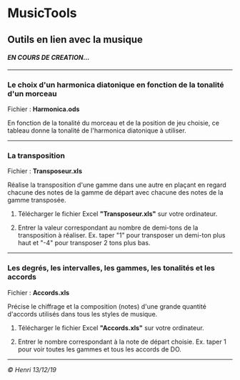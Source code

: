 # MusicTools

## Outils en lien avec la musique

#### _EN COURS DE CREATION..._

---
### Le choix d'un harmonica diatonique en fonction de la tonalité d'un morceau

Fichier : **Harmonica.ods**

En fonction de la tonalité du morceau et de la position de jeu choisie, ce tableau donne la tonalité de l'harmonica diatonique à utiliser.

---
### La transposition

Fichier : **Transposeur.xls**

Réalise la transposition d'une gamme dans une autre en plaçant en regard chacune des notes de la gamme de départ avec chacune des notes de la gamme transposée.

1. Télécharger le fichier Excel **"Transposeur.xls"** sur votre ordinateur.

1. Entrer la valeur correspondant au nombre de demi-tons de la transposition à réaliser. Ex. taper "1" pour transposer un demi-ton plus haut et "-4" pour transposer 2 tons plus bas.
---
### Les degrés, les intervalles, les gammes, les tonalités et les accords

Fichier : **Accords.xls**

Précise le chiffrage et la composition (notes) d'une grande quantité d'accords utilisés dans tous les styles de musique.

1. Télécharger le fichier Excel **"Accords.xls"** sur votre ordinateur.

1. Entrer le nombre correspondant à la note de départ choisie. Ex. taper 1 pour voir toutes les gammes et tous les accords de DO.
---
_© Henri 13/12/19_
